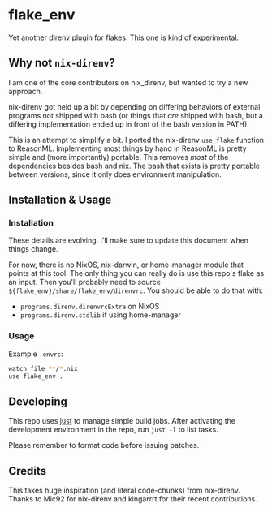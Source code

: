# flake_env

Yet another direnv plugin for flakes.
This one is kind of experimental.

## Why not `nix-direnv`?

I am one of the core contributors on nix_direnv, but wanted to try a new approach.

nix-direnv got held up a bit by depending on differing behaviors of external programs not shipped with bash
(or things that *are* shipped with bash, but a differing implementation ended up in front of the bash version in PATH).

This is an attempt to simplify a bit.
I ported the nix-direnv `use_flake` function to ReasonML.
Implementing most things by hand in ReasonML is pretty simple and (more importantly) portable.
This removes *most* of the dependencies besides bash and nix.
The bash that exists is pretty portable between versions, since it only does environment manipulation.

## Installation & Usage

### Installation
These details are evolving. 
I'll make sure to update this document when things change.

For now, there is no NixOS, nix-darwin, or home-manager module that points at this tool.
The only thing you can really do is use this repo's flake as an input.
Then you'll probably need to source `${flake_env}/share/flake_env/direnvrc`. 
You should be able to do that with:

* `programs.direnv.direnvrcExtra` on NixOS
* `programs.direnv.stdlib` if using home-manager


### Usage

Example `.envrc`:

```sh
watch_file **/*.nix
use flake_env .
```

## Developing

This repo uses [just](https://just.systems/) to manage simple build jobs.
After activating the development environment in the repo, run `just -l`  to list tasks.

Please remember to format code before issuing patches.

## Credits

This takes huge inspiration (and literal code-chunks) from nix-direnv. 
Thanks to Mic92 for nix-direnv and kingarrrt for their recent contributions.

